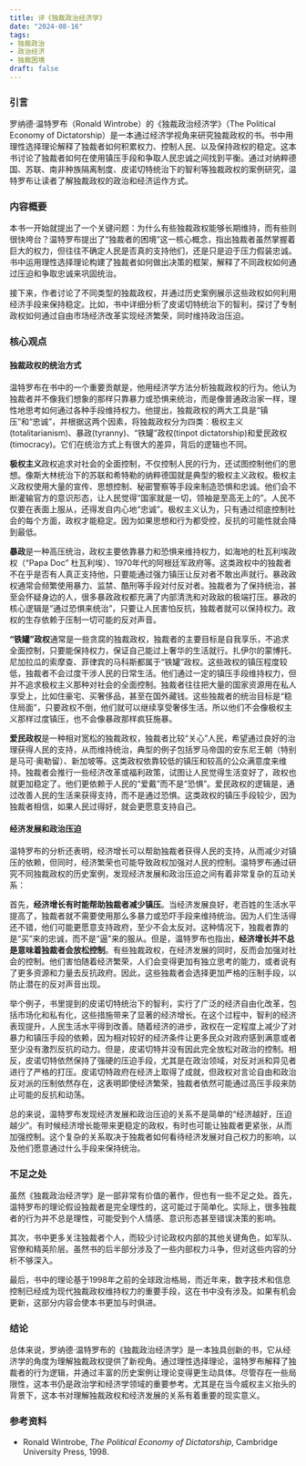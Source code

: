 ```yaml
---
title: 评《独裁政治经济学》
date: "2024-08-16"
tags:
- 独裁政治
- 政治经济
- 独裁困境
draft: false
---
```


### 引言

罗纳德·温特罗布（Ronald Wintrobe）的《独裁政治经济学》（The Political Economy of Dictatorship）是一本通过经济学视角来研究独裁政权的书。书中用理性选择理论解释了独裁者如何积累权力、控制人民、以及保持政权的稳定。这本书讨论了独裁者如何在使用镇压手段和争取人民忠诚之间找到平衡。通过对纳粹德国、苏联、南非种族隔离制度、皮诺切特统治下的智利等独裁政权的案例研究，温特罗布让读者了解独裁政权的政治和经济运作方式。

### 内容概要

本书一开始就提出了一个关键问题：为什么有些独裁政权能够长期维持，而有些则很快垮台？温特罗布提出了“独裁者的困境”这一核心概念，指出独裁者虽然掌握着巨大的权力，但往往不确定人民是否真的支持他们，还是只是迫于压力假装忠诚。书中运用理性选择理论构建了独裁者如何做出决策的框架，解释了不同政权如何通过压迫和争取忠诚来巩固统治。

接下来，作者讨论了不同类型的独裁政权，并通过历史案例展示这些政权如何利用经济手段来保持稳定。比如，书中详细分析了皮诺切特统治下的智利，探讨了专制政权如何通过自由市场经济改革实现经济繁荣，同时维持政治压迫。

### 核心观点

#### 独裁政权的统治方式

温特罗布在书中的一个重要贡献是，他用经济学方法分析独裁政权的行为。他认为独裁者并不像我们想象的那样只靠暴力或恐惧来统治，而是像普通政治家一样，理性地思考如何通过各种手段维持权力。他提出，独裁政权的两大工具是“镇压”和“忠诚”，并根据这两个因素，将独裁政权分为四类：极权主义(totalitarianism)、暴政(tyranny)、“铁罐”政权(tinpot dictatorship)和爱民政权(timocracy)。它们在统治方式上有很大的差异，背后的逻辑也不同。

**极权主义**政权追求对社会的全面控制，不仅控制人民的行为，还试图控制他们的思想。像斯大林统治下的苏联和希特勒的纳粹德国就是典型的极权主义政权。极权主义政权使用大量的宣传、思想控制、秘密警察等手段来制造恐惧和忠诚。他们会不断灌输官方的意识形态，让人民觉得“国家就是一切，领袖是至高无上的”。人民不仅要在表面上服从，还得发自内心地“忠诚”。极权主义认为，只有通过彻底控制社会的每个方面，政权才能稳定。因为如果思想和行为都受控，反抗的可能性就会降到最低。

**暴政**是一种高压统治，政权主要依靠暴力和恐惧来维持权力，如海地的杜瓦利埃政权（“Papa Doc” 杜瓦利埃）、1970年代的阿根廷军政府等。这类政权中的独裁者不在乎是否有人真正支持他，只要能通过强力镇压让反对者不敢出声就行。暴政政权通常会频繁使用暴力、监禁、酷刑等手段对付反对者。独裁者为了保持统治，甚至会怀疑身边的人，很多暴政政权都充满了内部清洗和对政敌的极端打压。暴政的核心逻辑是“通过恐惧来统治”，只要让人民害怕反抗，独裁者就可以保持权力。政权的生存依赖于压制一切可能的反对声音。

**“铁罐”政权**通常是一些贪腐的独裁政权，独裁者的主要目标是自我享乐，不追求全面控制，只要能保持权力，保证自己能过上奢华的生活就行。扎伊尔的蒙博托、尼加拉瓜的索摩查、菲律宾的马科斯都属于“铁罐”政权。这些政权的镇压程度较低，独裁者不会过度干涉人民的日常生活。他们通过一定的镇压手段维持权力，但并不追求极权主义那种对社会的全面控制。独裁者往往把大量的国家资源用在私人享受上，比如住豪宅、买奢侈品，甚至在国外藏钱。这些独裁者的统治目标是“稳住局面”，只要政权不倒，他们就可以继续享受奢侈生活。所以他们不会像极权主义那样过度镇压，也不会像暴政那样疯狂施暴。

**爱民政权**是一种相对宽松的独裁政权，独裁者比较“关心”人民，希望通过良好的治理获得人民的支持，从而维持统治，典型的例子包括罗马帝国的安东尼王朝（特别是马可·奥勒留）、新加坡等。这类政权依靠较低的镇压和较高的公众满意度来维持。独裁者会推行一些经济改革或福利政策，试图让人民觉得生活变好了，政权也就更加稳定了。他们更依赖于人民的“爱戴”而不是“恐惧”。爱民政权的逻辑是，通过改善人民的生活来获得支持，而不是通过恐惧。这类政权的镇压手段较少，因为独裁者相信，如果人民过得好，就会更愿意支持自己。

#### 经济发展和政治压迫

温特罗布的分析还表明，经济增长可以帮助独裁者获得人民的支持，从而减少对镇压的依赖，但同时，经济繁荣也可能导致政权加强对人民的控制。温特罗布通过研究不同独裁政权的历史案例，发现经济发展和政治压迫之间有着非常复杂的互动关系：

首先，**经济增长有时能帮助独裁者减少镇压**。当经济发展良好，老百姓的生活水平提高了，独裁者就不需要使用那么多暴力或恐吓手段来维持统治。因为人们生活得还不错，他们可能更愿意支持政府，至少不会太反对。这种情况下，独裁者靠的是“买”来的忠诚，而不是“逼”来的服从。但是，温特罗布也指出，**经济增长并不总是意味着独裁者会放松控制**。有些独裁政权，在经济发展的同时，反而会加强对社会的控制。他们害怕随着经济繁荣，人们会变得更加有独立思考的能力，或者说有了更多资源和力量去反抗政府。因此，这些独裁者会选择更加严格的压制手段，以防止潜在的反对声音出现。

举个例子，书里提到的皮诺切特统治下的智利，实行了广泛的经济自由化改革，包括市场化和私有化，这些措施带来了显著的经济增长。在这个过程中，智利的经济表现提升，人民生活水平得到改善。随着经济的进步，政权在一定程度上减少了对暴力和镇压手段的依赖，因为相对较好的经济条件让更多民众对政府感到满意或者至少没有激烈反抗的动力。但是，皮诺切特并没有因此完全放松对政治的控制。相反，皮诺切特依然保持了强硬的压迫手段，尤其是在政治领域，对反对派和异见者进行了严格的打压。皮诺切特政府在经济上取得了成就，但政权对言论自由和政治反对派的压制依然存在，这表明即使经济繁荣，独裁者依然可能通过高压手段来防止可能的反抗和动荡。

总的来说，温特罗布发现经济发展和政治压迫的关系不是简单的“经济越好，压迫越少”。有时候经济增长能带来更稳定的政权，有时也可能让独裁者更紧张，从而加强控制。这个复杂的关系取决于独裁者如何看待经济发展对自己权力的影响，以及他们愿意通过什么手段来保持统治。

### 不足之处

虽然《独裁政治经济学》是一部非常有价值的著作，但也有一些不足之处。首先，温特罗布的理论假设独裁者是完全理性的，这可能过于简单化。实际上，很多独裁者的行为并不总是理性，可能受到个人情感、意识形态甚至错误决策的影响。

其次，书中更多关注独裁者个人，而较少讨论政权内部的其他关键角色，如军队、官僚和精英阶层。虽然书的后半部分涉及了一些内部权力斗争，但对这些内容的分析不够深入。

最后，书中的理论基于1998年之前的全球政治格局，而近年来，数字技术和信息控制已经成为现代独裁政权维持权力的重要手段，这在书中没有涉及。如果有机会更新，这部分内容会使本书更加与时俱进。

### 结论

总体来说，罗纳德·温特罗布的《独裁政治经济学》是一本独具创新的书，它从经济学的角度为理解独裁政权提供了新视角。通过理性选择理论，温特罗布解释了独裁者的行为逻辑，并通过丰富的历史案例让理论变得更生动具体。尽管存在一些局限性，这本书仍是政治学和经济学领域的重要参考。尤其是在当今威权主义抬头的背景下，这本书对理解独裁政权和经济发展的关系有着重要的现实意义。

### 参考资料

* Ronald Wintrobe, *The Political Economy of Dictatorship*, Cambridge University Press, 1998.